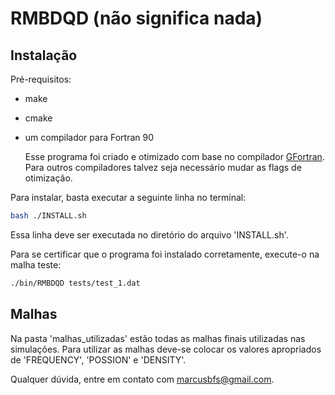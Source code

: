 # RMBDQD (não significa nada)

## Instalação

Pré-requisitos:

- make
- cmake
- um compilador para Fortran 90

  Esse programa foi criado e otimizado com base no compilador [GFortran](https://gcc.gnu.org/wiki/GFortran). Para outros compiladores talvez seja necessário mudar as flags de otimização.

Para instalar, basta executar a seguinte linha no terminal:

``` bash
bash ./INSTALL.sh
```

Essa linha deve ser executada no diretório do arquivo 'INSTALL.sh'.

Para se certificar que o programa foi instalado corretamente, execute-o na malha teste:

``` bash
./bin/RMBDQD tests/test_1.dat
```

## Malhas

Na pasta 'malhas_utilizadas' estão todas as malhas finais utilizadas nas simulações. Para utilizar as malhas
deve-se colocar os valores apropriados de 'FREQUENCY', 'POSSION' e 'DENSITY'.

Qualquer dúvida, entre em contato com marcusbfs@gmail.com.
